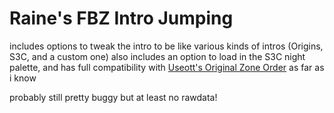 # Raine's FBZ Intro Jumping
 
includes options to tweak the intro to be like various kinds of intros (Origins, S3C, and a custom one)
also includes an option to load in the S3C night palette, and has full compatibility with [Useott's Original Zone Order](https://gamebanana.com/mods/524374) as far as i know

probably still pretty buggy but at least no rawdata!

